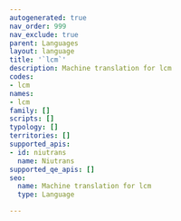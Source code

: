 ```yaml
---
autogenerated: true
nav_order: 999
nav_exclude: true
parent: Languages
layout: language
title: '`lcm`'
description: Machine translation for lcm
codes:
- lcm
names:
- lcm
family: []
scripts: []
typology: []
territories: []
supported_apis:
- id: niutrans
  name: Niutrans
supported_qe_apis: []
seo:
  name: Machine translation for lcm
  type: Language

---
```


